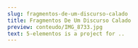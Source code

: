```yaml
---
slug: fragmentos-de-um-discurso-calado
title: Fragmentos De Um Discurso Calado
preview: conteudo/IMG_8733.jpg
text: 5-elementos is a project for ..
---
```

